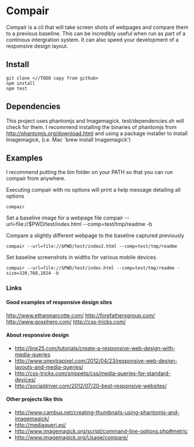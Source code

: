 # Compair

Compair is a cli that will take screen shots of webpages and compare them to a
previous baseline. This can be incredibly useful when run as part of a
continous intergration system. It can also speed your development of a
responsive design layout.

## Install
    git clone <//TODO copy from github>
    npm install
    npm test

## Dependencies
This project uses phantomjs and Imagemagick. test/dependencies.sh will
check for them. I recommend installing the binaries of phantomjs from
http://phantomjs.org/download.html and using a package installer to install
Imagemagick, (i.e. Mac `brew install Imagemagick')

## Examples
I recommend putting the bin folder on your PATH so that you can run compair
from anywhere. 

Executing compair with no options will print a help message detailing all
options
    
    compair

Set a baseline image for a webpage file
    compair --url=file://$PWD/test/index.html --comp=test/tmp/readme -b


Compare a slightly different webpage to the baseline captured previously
    
    compair --url=file://$PWD/test/index2.html --comp=test/tmp/readme



Set baseline screenshots in widths for various mobile devices.
    
    compair --url=file://$PWD/test/index.html --comp=test/tmp/readme -size=320,768,1024 -b



### Links

#### Good examples of responsive design sites

http://www.ethanmarcotte.com/
http://forefathersgroup.com/
http://www.gosphero.com/
http://css-tricks.com/


#### About responsive design

* http://line25.com/tutorials/create-a-responsive-web-design-with-media-queries
* http://www.onextrapixel.com/2012/04/23/responsive-web-design-layouts-and-media-queries/
* http://css-tricks.com/snippets/css/media-queries-for-standard-devices/
* http://socialdriver.com/2012/07/20-best-responsive-websites/


#### Other projects like this
* http://www.cambus.net/creating-thumbnails-using-phantomjs-and-imagemagick/
* http://mediaqueri.es/
* http://www.imagemagick.org/script/command-line-options.php#metric
* http://www.imagemagick.org/Usage/compare/
